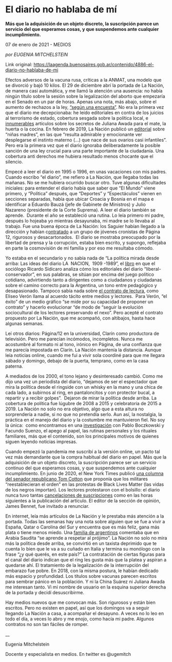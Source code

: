 # El diario no hablaba de mí

**Más que la adquisición de un objeto discreto, la suscripción parece un servicio del que esperamos cosas, y que suspendemos ante cualquier incumplimiento.**

07 de enero de 2021 - MEDIOS

_por EUGENIA MITCHELSTEIN_

Link original: https://laagenda.buenosaires.gob.ar/contenido/4886-el-diario-no-hablaba-de-mi



Efectos adversos de la vacuna rusa, críticas a la ANMAT, una modelo que se divorció y bajó 10 kilos. El 29 de diciembre abrí la portada de La Nación, de manera casi automática, y me llamó la atención una ausencia: no había ningún título sobre la sesión sobre la legalización del aborto que empezaría en el Senado en un par de horas. Apenas una nota, más abajo, sobre el aumento de rechazos a la ley, [“según una encuesta”](https://href.li/?https://www.lanacion.com.ar/politica/crece-numero-personas-estan-legalizacion-del-aborto-nid2513607). No era la primera vez que el diario me decepcionaba: he leído editoriales en contra de los juicios al terrorismo de estado, cobertura sesgada sobre la política local, e [innumerables](https://href.li/?https://www.lanacion.com.ar/tema/juliana-awada-tid47449) artículos sobre los secretos de Juliana Awada para el mate, la huerta o la cocina. En febrero de 2019, La Nación publicó un [editorial](https://href.li/?https://www.lanacion.com.ar/opinion/ninas-madres-con-mayusculas-nid2216199) sobre “niñas madres”, en las que “resulta admirable y emocionante ver desplegarse el instinto materno (…) que nace de sus ovarios casi infantiles”. Pero era la primera vez que el diario ignoraba deliberadamente la posible sanción de una ley crucial para una parte importante de la ciudadanía. Una cobertura anti derechos me hubiera resultado menos chocante que el silencio.




Empecé a leer el diario en 1995 o 1996, en unas vacaciones con mis padres. Cuando escribo “el diario”, me refiero a La Nación, que llegaba todas las mañanas. No se me hubiera ocurrido buscar otro. Tuve algunas dificultades iniciales: para entender el diario había que saber que “El Mundo” viene primero, y “Política” después, que “Deportes” y “Espectáculos” vienen en secciones separadas, había que ubicar Croacia y Bosnia en el mapa e identificar a Eduardo Bauzá (jefe de Gabinete de Ministros) y Julio Nazareno (presidente de la Corte Suprema). A leer el diario también se aprende.  Durante el año se estableció una rutina. Lo leía primero mi padre, después lo hojeaba yo mientras desayunaba, mi madre se lo llevaba al trabajo. Fue una buena época de La Nación: los Saguier habían llegado a la dirección y habían c[ontratado](https://href.li/?http://revistaanfibia.com/cronica/memorias-de-una-joven-promesa/) a un grupo de jóvenes cronistas de Página 12, rigurosos y desacartonados.  El diario se mostraba preocupado por la libertad de prensa y la corrupción, estaba bien escrito, y supongo, reflejaba en parte la cosmovisión de mi familia y por eso me resultaba cómodo.




Yo estaba en el secundario y no sabía nada de “La política mirada desde arriba: Las ideas del diario LA  NACION,  1909 -1989”, el [libro](https://href.li/?http://eial.tau.ac.il/index.php/eial/article/view/1246/1274) en que el sociólogo Ricardo Sidicaro analiza cómo los editoriales del diario “liberal-conservador”, en sus palabras, se sitúan por encima del juego político cotidiano, advirtiendo tanto a dirigentes como a ciudadanos y ciudadanas sobre el camino correcto para la Argentina, un tono entre pedagógico y desapasionado. Tampoco sabía nada sobre [el contrato de lectura](https://href.li/?http://semioticaderedes-carlon.com/wp-content/uploads/2018/04/veron-analisis_del_contrato_de_lectura.pdf), como Eliseo Verón llama al acuerdo tácito entre medios y lectores.  Para Verón, “el éxito” de un medio gráfico “se mide por su capacidad de proponer un contrato” y hacerlo evolucionar “de modo de “seguir la evolución sociocultural de los lectores preservando el nexo”. Pero acepté el contrato propuesto por La Nación, que me acompañó, con altibajos, hasta hace algunas semanas.




Leí otros diarios: Página/12 en la universidad, Clarín como productora de televisión. Pero me parecían incómodos, incompletos. Nunca me acostumbré al formato ni al tono, irónico en Página, de una confianza que me parecía impostada en Clarín. La Nación mantenía la distancia. Aunque leía noticias online, cuando me fui a vivir sola coordiné para que me llegara sábado y domingo, debajo de la puerta, temprano, como en la casa paterna.




A mediados de los 2000, el tono lejano y desinteresado cambió. Como me dijo una vez un periodista del diario, “dejamos de ser el espectador que mira la política desde el ringside con un whisky en la mano y una chica de cada lado, a subirnos al ring, en pantaloncitos y con protector bucal, a repartir y a recibir golpes”.  Dejaron de mirar la política desde arriba. La cobertura de política fue lúgubre de 2008 a 2015 y celebratoria de 2015 a 2019. La Nación no solo no era objetivo, algo que a esta altura no sorprendería a nadie, si no que no pretendía serlo. Aun así, la nostalgia, la práctica en el manejo del diario y la costumbre me mantuvieron fiel. No soy la única:  como encontramos en una [investigación](https://href.li/?https://www.tandfonline.com/doi/abs/10.1080/1461670X.2019.1670092?journalCode=rjos20) con Pablo Boczkowski y Facundo Suenzo, el apego al papel, las rutinas personales y los rituales familiares, más que el contenido, son los principales motivos de quienes siguen leyendo noticias impresas.




Cuando empezó la pandemia me suscribí a la versión online, un pacto tal vez más demandante que la compra habitual del diario en papel. Más que la adquisición de un objeto discreto, la suscripción parece ser un servicio continuo del que esperamos cosas, y que suspendemos ante cualquier incumplimiento. En junio de 2020, el New York Times publicó [una columna del senador republicano Tom Cotton](https://t.umblr.com/redirect?z=https%3A%2F%2Fwww.nytimes.com%2F2020%2F06%2F03%2Fopinion%2Ftom-cotton-protests-military.html&t=YjQ5OGE3OTcxZDUxOWUzOTFmOWY5ZGUyYTY2Y2RmNDI2ZWQ1ZDYxNSx4aFNPZWNIYw%3D%3D&b=t%3AXDz46txpppLgDp7rJlWQpw&p=https%3A%2F%2Flaagenda.buenosaires.gob.ar%2Fpost%2F639751020504891392%2Fel-diario-no-hablaba-de-m%25C3%25AD&m=1&ts=1618242251) que proponía que los militares “reestablecieran el orden” en las protestas de Black Lives Matter (las vidas de los negros importan). Los lectores protestaron con el bolsillo: el diario nunca tuvo tantas [cancelaciones de suscripciones](https://href.li/?https://slate.com/news-and-politics/2020/06/new-york-times-tom-cotton-staff-reaction.html) como en las horas siguientes a la publicación del artículo. El editor de la sección de opinión, James Bennet, fue invitado a renunciar.




En internet, leía más artículos de La Nación y le prestaba más atención a la portada. Todas las semanas hay una nota sobre alguien que se fue a vivir a España, Qatar o Carolina del Sur y encuentra que es más feliz, gana más plata o tiene menos miedo. Una [familia de argentinos](https://href.li/?https://www.lanacion.com.ar/lifestyle/vivir-arabia-saudita-son-argentinos-aca-se-nid2457883) comentaba que en Arabia Saudita “se aprende a respetar al prójimo”. La Nación no solo no mira más la política desde arriba, se convirtió en un taxista deprimido que te cuenta lo bien que le va a su cuñado en Italia y termina su monólogo con la frase “¿y qué querés, en este país?” La contratación de ciertas figuras para el canal del diario indican que el ring les gusta más que la platea y aspiran a quedarse ahí. El tratamiento de la legalización de la interrupción del embarazo fue pobre. En 2018, con la misma postura, le habían dedicado más espacio y profundidad. Los títulos sobre vacunas parecen escritos para sembrar pánico en la población. Y ni la China Suárez ni Juliana Awada me interesan tanto. Vi mi nombre de usuario en la esquina superior derecha de la portada y decidí desuscribirme.




Hay medios nuevos que me convocan más. Son rigurosos y están bien escritos. Pero no existen en papel, así que los domingos va a seguir llegando La Nación a casa, a acompañar el desayuno. A veces no lo leo en todo el día, a veces lo abro y me enojo, como hacía mi padre. Algunos contratos no son tan fáciles de romper.




\_\_




Eugenia Mitchelstein




Docente y especialista en medios. En twitter es @ugemitch



